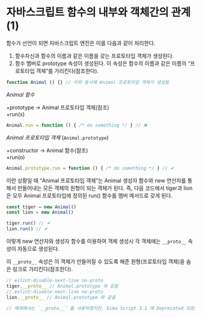# 자바스크립트 함수의 내부와 객체간의 관계(1)

함수가 선언이 되면 자바스크립트 엔진은 이를 다음과 같이 처리한다.

1. 함수자신과 함수의 이름과 같은 이름을 갖는 프로토타입 객체가 생성된다. 
2. 함수 멤버로 prototype 속성이 생성된다. 이 속성은 함수의 이름과 같은 이름의 “프로토타입 객체”를 가리킨다(참조한다).

```js
function Animal () {} // 이와 동시에 Animal 프로토타입 객체가 생성됨
```

*Animal 함수*

+prototype → Animal 프로토타입 객체(참조)  
+run(x)
```js
Animal.run = function () { /* do something */ } // ❌
```
*Animal 프로토타입 객체* (`Animal.prototype`)

+constructor → Animal 함수(참조)    
+run(o)
```js
Animal.prototype.run = function () { /* do something */ } // ✔
```

이런 상황일 때 “Animal 프로토타입 객체”는  Animal 생성자 함수와 new 연산자를 통해서 만들어내는 모든 객체의 원형이 되는 객체가 된다. 즉, 다음 코드에서 tiger과 lion은 모두 Animal 프로토타입에 정의된 run() 함수를 멤버 메서드로 갖게 된다.

```js
const tiger = new Animal()
const lion = new Animal()

tiger.run() // ✔
lion.run() // ✔
```

이렇게 new 연산자와 생성자 함수를 이용하여 객체 생성시 각 객체에는 `__proto__` 속성이 자동으로 생성된다.  

이 `__proto__` 속성은 이 객체가 만들어질 수 있도록 해준 원형(프로토타입 객체)을 숨은 링크로 가리킨다(참조한다).

```js
// eslint-disable-next-line no-proto 
tiger.__proto__ // Animal.prototype 와 같음
// eslint-disable-next-line no-proto
lion.__proto__ // Animal.prototype 와 같음

// 예제에서는 `__proto__` 를 사용하였지만, Ecma Script 3.1 에 Deprecated 되었기에, `__proto__` 대신 `Object.getPrototype`, `Object.setPrototype`를 사용해야 함
```
